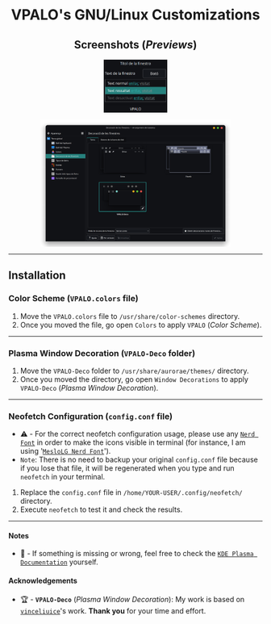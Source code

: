 <h1 align="center">VPALO's GNU/Linux Customizations</h1>

<h2 align="center">Screenshots (<i>Previews</i>)</h2>
<p align="center"><a href="https://github.com/vpalomaresg/VPALO-GNULinuxCustomizations"><img width=25% src="./preview/color-scheme.png" align="center" alt="VPALO-Color-Scheme" /></a></p>
<p align="center"><a href="https://github.com/vpalomaresg/VPALO-GNULinuxCustomizations"><img width=75% src="./preview/window-decoration.png" align="center" alt="VPALO-Window-Decoration" /></a></p>

---

## Installation
### Color Scheme (`VPALO.colors` file)
1. Move the `VPALO.colors` file to `/usr/share/color-schemes` directory.
2. Once you moved the file, go open `Colors` to apply `VPALO` (*Color Scheme*).

---

### Plasma Window Decoration (`VPALO-Deco` folder)
1. Move the `VPALO-Deco` folder to `/usr/share/aurorae/themes/` directory.
2. Once you moved the directory, go open  `Window Decorations` to apply `VPALO-Deco` (*Plasma Window Decoration*).

---

### Neofetch Configuration (`config.conf` file)
- ⚠️ - For the correct neofetch configuration usage, please use any [`Nerd Font`](https://www.nerdfonts.com/font-downloads) in order to make the icons visible in terminal (for instance, I am using '[`MesloLG Nerd Font`](https://github.com/ryanoasis/nerd-fonts/releases/download/v3.0.2/Meslo.zip)').
- `Note`: There is no need to backup your original `config.conf` file because if you lose that file, it will be regenerated when you type and run `neofetch` in your terminal.
1. Replace the `config.conf` file in `/home/YOUR-USER/.config/neofetch/` directory.
2. Execute `neofetch` to test it and check the results.

---

#### Notes
- 📝 - If something is missing or wrong, feel free to check the [`KDE Plasma Documentation`](https://develop.kde.org/docs/plasma/) yourself.

#### Acknowledgements
- 🏆 - **`VPALO-Deco`** (*Plasma Window Decoration*): My work is based on [`vinceliuice`](https://github.com/vinceliuice/MacSonoma-kde)'s work. **Thank you** for your time and effort.
